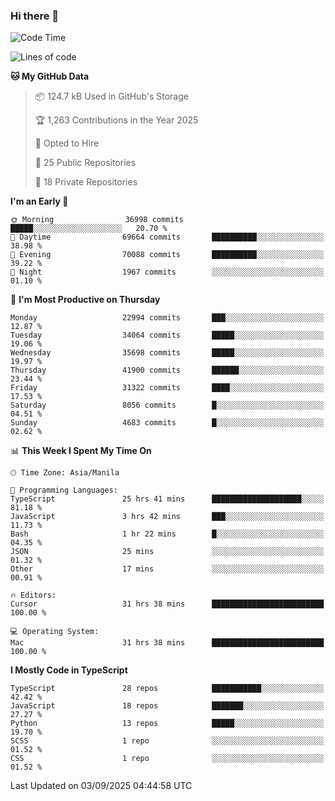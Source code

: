 ### Hi there 👋

<!--START_SECTION:waka-->
![Code Time](http://img.shields.io/badge/Code%20Time-2%2C082%20hrs%2048%20mins-blue)

![Lines of code](https://img.shields.io/badge/From%20Hello%20World%20I%27ve%20Written-68.3%20million%20lines%20of%20code-blue)

**🐱 My GitHub Data** 

> 📦 124.7 kB Used in GitHub's Storage 
 > 
> 🏆 1,263 Contributions in the Year 2025
 > 
> 💼 Opted to Hire
 > 
> 📜 25 Public Repositories 
 > 
> 🔑 18 Private Repositories 
 > 
**I'm an Early 🐤** 

```text
🌞 Morning                36998 commits       █████░░░░░░░░░░░░░░░░░░░░   20.70 % 
🌆 Daytime                69664 commits       ██████████░░░░░░░░░░░░░░░   38.98 % 
🌃 Evening                70088 commits       ██████████░░░░░░░░░░░░░░░   39.22 % 
🌙 Night                  1967 commits        ░░░░░░░░░░░░░░░░░░░░░░░░░   01.10 % 
```
📅 **I'm Most Productive on Thursday** 

```text
Monday                   22994 commits       ███░░░░░░░░░░░░░░░░░░░░░░   12.87 % 
Tuesday                  34064 commits       █████░░░░░░░░░░░░░░░░░░░░   19.06 % 
Wednesday                35698 commits       █████░░░░░░░░░░░░░░░░░░░░   19.97 % 
Thursday                 41900 commits       ██████░░░░░░░░░░░░░░░░░░░   23.44 % 
Friday                   31322 commits       ████░░░░░░░░░░░░░░░░░░░░░   17.53 % 
Saturday                 8056 commits        █░░░░░░░░░░░░░░░░░░░░░░░░   04.51 % 
Sunday                   4683 commits        █░░░░░░░░░░░░░░░░░░░░░░░░   02.62 % 
```


📊 **This Week I Spent My Time On** 

```text
🕑︎ Time Zone: Asia/Manila

💬 Programming Languages: 
TypeScript               25 hrs 41 mins      ████████████████████░░░░░   81.18 % 
JavaScript               3 hrs 42 mins       ███░░░░░░░░░░░░░░░░░░░░░░   11.73 % 
Bash                     1 hr 22 mins        █░░░░░░░░░░░░░░░░░░░░░░░░   04.35 % 
JSON                     25 mins             ░░░░░░░░░░░░░░░░░░░░░░░░░   01.32 % 
Other                    17 mins             ░░░░░░░░░░░░░░░░░░░░░░░░░   00.91 % 

🔥 Editors: 
Cursor                   31 hrs 38 mins      █████████████████████████   100.00 % 

💻 Operating System: 
Mac                      31 hrs 38 mins      █████████████████████████   100.00 % 
```

**I Mostly Code in TypeScript** 

```text
TypeScript               28 repos            ███████████░░░░░░░░░░░░░░   42.42 % 
JavaScript               18 repos            ███████░░░░░░░░░░░░░░░░░░   27.27 % 
Python                   13 repos            █████░░░░░░░░░░░░░░░░░░░░   19.70 % 
SCSS                     1 repo              ░░░░░░░░░░░░░░░░░░░░░░░░░   01.52 % 
CSS                      1 repo              ░░░░░░░░░░░░░░░░░░░░░░░░░   01.52 % 
```




 Last Updated on 03/09/2025 04:44:58 UTC
<!--END_SECTION:waka-->
